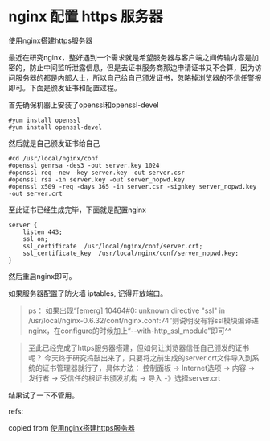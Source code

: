 # nginx 配置 https 服务器

使用nginx搭建https服务器

最近在研究nginx，整好遇到一个需求就是希望服务器与客户端之间传输内容是加密的，防止中间监听泄露信息，但是去证书服务商那边申请证书又不合算，因为访问服务器的都是内部人士，所以自己给自己颁发证书，忽略掉浏览器的不信任警报即可。下面是颁发证书和配置过程。

首先确保机器上安装了openssl和openssl-devel

	#yum install openssl
	#yum install openssl-devel

然后就是自己颁发证书给自己

	#cd /usr/local/nginx/conf
	#openssl genrsa -des3 -out server.key 1024
	#openssl req -new -key server.key -out server.csr
	#openssl rsa -in server.key -out server_nopwd.key
	#openssl x509 -req -days 365 -in server.csr -signkey server_nopwd.key -out server.crt

至此证书已经生成完毕，下面就是配置nginx

	server {
	    listen 443;
	    ssl on;
	    ssl_certificate  /usr/local/nginx/conf/server.crt;
	    ssl_certificate_key  /usr/local/nginx/conf/server_nopwd.key;
	}

然后重启nginx即可。

如果服务器配置了防火墙 iptables, 记得开放端口。

>ps： 如果出现“[emerg] 10464#0: unknown directive "ssl" in /usr/local/nginx-0.6.32/conf/nginx.conf:74”则说明没有将ssl模块编译进nginx，在configure的时候加上“--with-http_ssl_module”即可^^



>至此已经完成了https服务器搭建，但如何让浏览器信任自己颁发的证书呢？
今天终于研究捣鼓出来了，只要将之前生成的server.crt文件导入到系统的证书管理器就行了，具体方法：
控制面板 -> Internet选项 -> 内容 -> 发行者 -> 受信任的根证书颁发机构 -> 导入 -》选择server.crt

结果试了一下不管用。

refs:  

copied from [使用nginx搭建https服务器](http://www.cnblogs.com/tintin1926/archive/2012/07/12/2587311.html)  